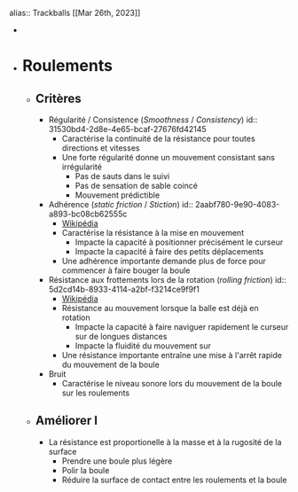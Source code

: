 alias:: Trackballs
[[Mar 26th, 2023]]

-
- # Roulements
	- ## Critères
		- Régularité / Consistence (*Smoothness* / *Consistency*)
		  id:: 31530bd4-2d8e-4e65-bcaf-27676fd42145
			- Caractérise la continuité de la résistance pour toutes directions et vitesses
			- Une forte régularité donne un mouvement consistant sans irrégularité
				- Pas de sauts dans le suivi
				- Pas de sensation de sable coincé
				- Mouvement prédictible
		- Adhérence (*static friction* / *Stiction*)
		  id:: 2aabf780-9e90-4083-a893-bc08cb62555c
			- [Wikipédia](https://en.wikipedia.org/wiki/Stiction)
			- Caractérise la résistance à la mise en mouvement
				- Impacte la capacité à positionner précisément le curseur
				- Impacte la capacité à faire des petits déplacements
			- Une adhérence importante demande plus de force pour commencer à faire bouger la boule
		- Résistance aux frottements lors de la rotation (*rolling friction*)
		  id:: 5d2cd14b-8933-4114-a2bf-f3214ce9f9f1
			- [Wikipédia](https://en.wikipedia.org/wiki/Rolling)
			- Résistance au mouvement lorsque la balle est déjà en rotation
				- Impacte la capacité à faire naviguer rapidement le curseur sur de longues distances
				- Impacte la fluidité du mouvement sur
			- Une résistance importante entraîne une mise à l'arrêt rapide du mouvement de la boule
		- Bruit
			- Caractérise le niveau sonore lors du mouvement de la boule sur les roulements
	- ## Améliorer l
		- La résistance est proportionelle à la masse et à la rugosité de la surface
			- Prendre une boule plus légère
			- Polir la boule
			- Réduire la surface de contact entre les roulements et la boule